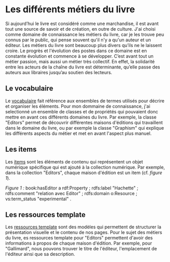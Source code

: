 # Les différents métiers du livre

Si aujourd’hui le livre est considéré comme une marchandise, il est avant tout une source de savoir et de création, en outre de culture. J'ai choisi comme domaine de connaissance les métiers du livre, car je les trouve peu connus par le public, qui pense souvent qu'il n'y a qu'un auteur et un éditeur. Les métiers du livre sont beaucoup plus divers qu’ils ne le laissent croire. Le progrès et l'évolution des postes dans ce domaine est en constante évolution et commence à se développer. C’est avant tout un métier passion, mais aussi un métier très collectif. En effet, la solidarité entre les acteurs de la chaîne du livre est déterminante, qu’elle passe des auteurs aux libraires jusqu’au soutien des lecteurs. 

## Le vocabulaire 

Le [vocabulaire](https://net-24.jardindesconnaissances.fr/admin/vocabulary/10/classes) fait référence aux ensembles de termes utilisés pour décrire et organiser les éléments. Pour mon dommaine de connaissance, j'ai selectionné un ensemble de classes et de propriétés qui pouvaient donc mettre en avant ces différents domaines du livre. Par exemple, la classe "Editors" permet de découvrir différentes maisons d'éditions qui travaillent dans le domaine du livre, ou par exemple la classe "Graphism" qui explique les différents aspects du métier et met en avant l'aspect plus manuel. 

## Les items

Les [items](https://net-24.jardindesconnaissances.fr/admin/item?owner_id=7) sont les éléments de contenu qui représentent un objet numérique spécifique qui est ajouté à la collection numérique. Par exemple, dans la collection "Editors", chaque maison d'édition est un item (cf. _figure 1_).

_Figure 1 :_ 
book:hasEditor a rdf:Property ;
    rdfs:label "Hachette" ;
    rdfs:comment "relation avec Editor" ;
    rdfs:domain o:Resource ;
    vs:term_status "experimental" .


## Les ressources template

Les [ressources template](https://net-24.jardindesconnaissances.fr/admin/resource-template/4) sont des modèles qui permettent de structurer la présentation visuelle et le contenu de nos pages. Pour le sujet des métiers du livre, es ressources template pour "Editors" permettent d'avoir des informations à propos de chaque maison d'édition. Par exemple, pour "Gallimard", nous pouvons trouver le titre de l'éditeur, l'emplacement de l'éditeur ainsi que sa description. 






